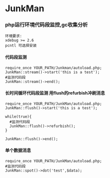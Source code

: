 # JunkMan

### php运行环境代码段监控,gc收集分析

    环境要求:
    xdebug >= 2.6
    pcntl 可选择安装
    

#### 代码段监测

    require_once YOUR_PATH/Junkman/autoload.php;
    JunkMan::stream()->start('this is a test');
    #监测代码段
    JunkMan::stream()->end();
    
    
#### 长时间循环代码段监测 用flush的refurbish冲刷消息

    require_once YOUR_PATH/JunkMan/autoload.php;
    JunkMan::flush()->start('this is a test');
    
    while(true){
      #监测代码段
      JunkMan::flush()->refurbish();
    }
    
    JunkMan::flush()->end();   
    
#### 单个数据消息

    require_once YOUR_PATH/JunkMan/autoload.php;
    #监测代码段
    JunkMan::spot()->dot('test',$data); 

